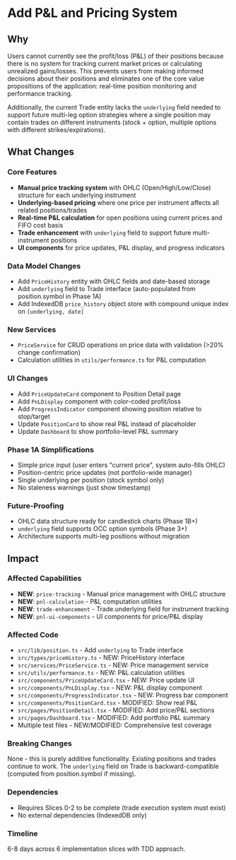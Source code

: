# Add P&L and Pricing System

## Why

Users cannot currently see the profit/loss (P&L) of their positions because there is no system for tracking current market prices or calculating unrealized gains/losses. This prevents users from making informed decisions about their positions and eliminates one of the core value propositions of the application: real-time position monitoring and performance tracking.

Additionally, the current Trade entity lacks the `underlying` field needed to support future multi-leg option strategies where a single position may contain trades on different instruments (stock + option, multiple options with different strikes/expirations).

## What Changes

### Core Features
- **Manual price tracking system** with OHLC (Open/High/Low/Close) structure for each underlying instrument
- **Underlying-based pricing** where one price per instrument affects all related positions/trades
- **Real-time P&L calculation** for open positions using current prices and FIFO cost basis
- **Trade enhancement** with `underlying` field to support future multi-instrument positions
- **UI components** for price updates, P&L display, and progress indicators

### Data Model Changes
- Add `PriceHistory` entity with OHLC fields and date-based storage
- Add `underlying` field to Trade interface (auto-populated from position.symbol in Phase 1A)
- Add IndexedDB `price_history` object store with compound unique index on `[underlying, date]`

### New Services
- `PriceService` for CRUD operations on price data with validation (>20% change confirmation)
- Calculation utilities in `utils/performance.ts` for P&L computation

### UI Changes
- Add `PriceUpdateCard` component to Position Detail page
- Add `PnLDisplay` component with color-coded profit/loss
- Add `ProgressIndicator` component showing position relative to stop/target
- Update `PositionCard` to show real P&L instead of placeholder
- Update `Dashboard` to show portfolio-level P&L summary

### Phase 1A Simplifications
- Simple price input (user enters "current price", system auto-fills OHLC)
- Position-centric price updates (not portfolio-wide manager)
- Single underlying per position (stock symbol only)
- No staleness warnings (just show timestamp)

### Future-Proofing
- OHLC data structure ready for candlestick charts (Phase 1B+)
- `underlying` field supports OCC option symbols (Phase 3+)
- Architecture supports multi-leg positions without migration

## Impact

### Affected Capabilities
- **NEW**: `price-tracking` - Manual price management with OHLC structure
- **NEW**: `pnl-calculation` - P&L computation utilities
- **NEW**: `trade-enhancement` - Trade.underlying field for instrument tracking
- **NEW**: `pnl-ui-components` - UI components for price/P&L display

### Affected Code
- `src/lib/position.ts` - Add `underlying` to Trade interface
- `src/types/priceHistory.ts` - NEW: PriceHistory interface
- `src/services/PriceService.ts` - NEW: Price management service
- `src/utils/performance.ts` - NEW: P&L calculation utilities
- `src/components/PriceUpdateCard.tsx` - NEW: Price update UI
- `src/components/PnLDisplay.tsx` - NEW: P&L display component
- `src/components/ProgressIndicator.tsx` - NEW: Progress bar component
- `src/components/PositionCard.tsx` - MODIFIED: Show real P&L
- `src/pages/PositionDetail.tsx` - MODIFIED: Add price/P&L sections
- `src/pages/Dashboard.tsx` - MODIFIED: Add portfolio P&L summary
- Multiple test files - NEW/MODIFIED: Comprehensive test coverage

### Breaking Changes
None - this is purely additive functionality. Existing positions and trades continue to work. The `underlying` field on Trade is backward-compatible (computed from position.symbol if missing).

### Dependencies
- Requires Slices 0-2 to be complete (trade execution system must exist)
- No external dependencies (IndexedDB only)

### Timeline
6-8 days across 6 implementation slices with TDD approach.
